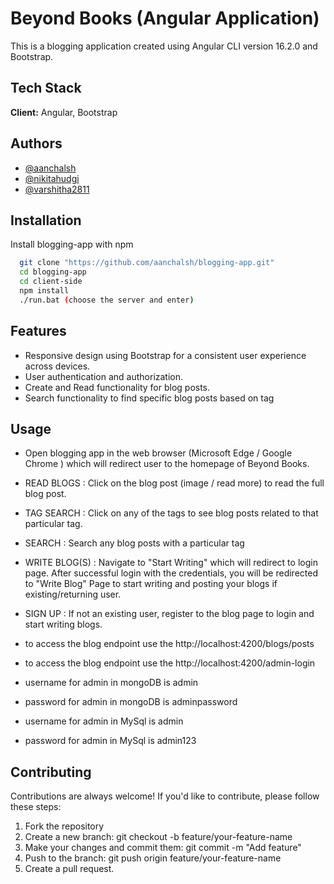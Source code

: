 
# Beyond Books (Angular Application)

This is a blogging application created using Angular CLI version 16.2.0 and Bootstrap. 





## Tech Stack

**Client:** Angular, Bootstrap




## Authors

- [@aanchalsh](https://www.github.com/aanchalsh)
- [@nikitahudgi](https://www.github.com/nikitahudgi)
- [@varshitha2811](https://github.com/varshitha2811)



## Installation

Install blogging-app with npm

```bash
  git clone "https://github.com/aanchalsh/blogging-app.git"
  cd blogging-app
  cd client-side
  npm install
  ./run.bat (choose the server and enter)   
```

## Features

- Responsive design using Bootstrap for a consistent user experience across devices.
- User authentication and authorization.
- Create and Read functionality for blog posts.
- Search functionality to find specific blog posts based on tag

## Usage

- Open blogging app in the web browser (Microsoft Edge / Google Chrome ) which will redirect user to the homepage of Beyond Books.

- READ BLOGS : Click on the blog post (image / read more) to read the full blog post.

- TAG SEARCH : Click on any of the tags to see blog posts related to that particular tag.

- SEARCH : Search any blog posts with a particular tag 

- WRITE BLOG(S) : Navigate to "Start Writing" which will redirect to login page. After successful login with the credentials, you will be redirected to "Write Blog" Page to start writing and posting your blogs if existing/returning user. 

- SIGN UP : If not an existing user, register to the blog page to login and start writing blogs.
- to access the blog endpoint use the http://localhost:4200/blogs/posts
- to access the blog endpoint use the http://localhost:4200/admin-login
- username for admin in mongoDB is admin
- password for admin in mongoDB is adminpassword
- username for admin in MySql is admin
- password for admin in MySql is admin123




## Contributing

Contributions are always welcome! If you'd like to contribute, please follow these steps: 

1. Fork the repository
2. Create a new branch: git checkout -b feature/your-feature-name
3. Make your changes and commit them: git commit -m "Add feature"
4. Push to the branch: git push origin feature/your-feature-name 
5. Create a pull request.
